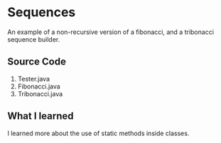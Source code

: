 # Sequences
An example of a non-recursive version of a fibonacci, and a tribonacci sequence builder.

## Source Code  
1. Tester.java
2. Fibonacci.java
3. Tribonacci.java

## What I learned  
I learned more about the use of static methods inside classes.
